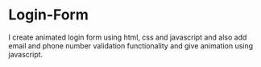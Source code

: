 # Login-Form
 I create animated login form using html, css and javascript and also add email and phone number validation functionality and give animation using javascript.
